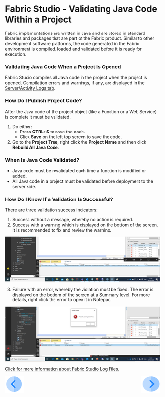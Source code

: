 # Fabric Studio - Validating Java Code Within a Project


Fabric implementations are written in Java and are stored in standard libraries and packages that are part of the Fabric product. Similar to other development software platforms, the code generated in the Fabric environment is compiled, loaded and validated before it is ready for execution. 

### Validating Java Code When a Project is Opened
 
Fabric Studio compiles all Java code in the project when the project is opened. Compilation errors and warnings, if any, are displayed in the [Server/Activity Logs tab](/articles/13_LUDB_viewer_and_studio_debug_capabilities/02_fabric_studio_log_files.md).

### How Do I Publish Project Code?
 
After the Java code of the project object (like a Function or a Web Service) is complete it must be validated.
1. Do either:
    * Press **CTRL+S** to save the code.
    * Click **Save** on the left top screen to save the code.  
2. Go to the **Project Tree**, right click the **Project Name** and then click **Rebuild All Java Code**. 

### When Is Java Code Validated?
 
* Java code must be revalidated each time a function is modified or added. 
* All Java code in a project must be validated before deployment to the server side.

### How Do I Know If a Validation Is Successful?
  
There are three validation success indicators:
1. Success without a message, whereby no action is required.
2. Success with a warning which is displayed on the bottom of the screen. It is recommended to fix and review the warning.  

![image](/articles/04_fabric_studio/images/04_10_01%20fix%20and%20review.png)

3. Failure with an error, whereby the violation must be fixed. The error is displayed on the bottom of the screen at a Summary level. For more details, right click the error to open it in Notepad.

![image](/articles/04_fabric_studio/images/04_10_02%20Summary%20level.png)



[Click for more information about Fabric Studio Log Files.](/articles/13_LUDB_viewer_and_studio_debug_capabilities/02_fabric_studio_log_files.md)


[![Previous](/articles/images/Previous.png)](/articles/04_fabric_studio/09_logic_files_and_categories.md)[<img align="right" width="60" height="54" src="/articles/images/Next.png">](/articles/04_fabric_studio/11_fabric_studio_exporting_and_importing%20a_fabric_project.md)

